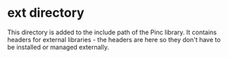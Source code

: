 # ext directory

This directory is added to the include path of the Pinc library. It contains headers for external libraries - the headers are here so they don't have to be installed or managed externally.


